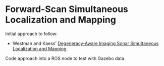 # Forward-Scan Simultaneous Localization and Mapping

Initial approach to follow:
- Westman and Kaess' [Degeneracy-Aware Imaging Sonar Simultaneous Localization and Mapping](https://ieeexplore.ieee.org/abstract/document/8839062).

Code approach into a ROS node to test with Gazebo data.
